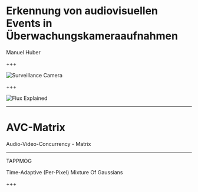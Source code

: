 # Erkennung von audiovisuellen Events in Überwachungskameraaufnahmen 

Manuel Huber

+++

![Surveillance Camera](https://i.ytimg.com/vi/htNfaaLu9aU/maxresdefault.jpg)

+++

![Flux Explained](https://imgs.xkcd.com/comics/machine_learning.png)

---

# AVC-Matrix

Audio-Video-Concurrency - Matrix

---

TAPPMOG

Time-Adaptive (Per-Pixel) Mixture Of Gaussians

+++


